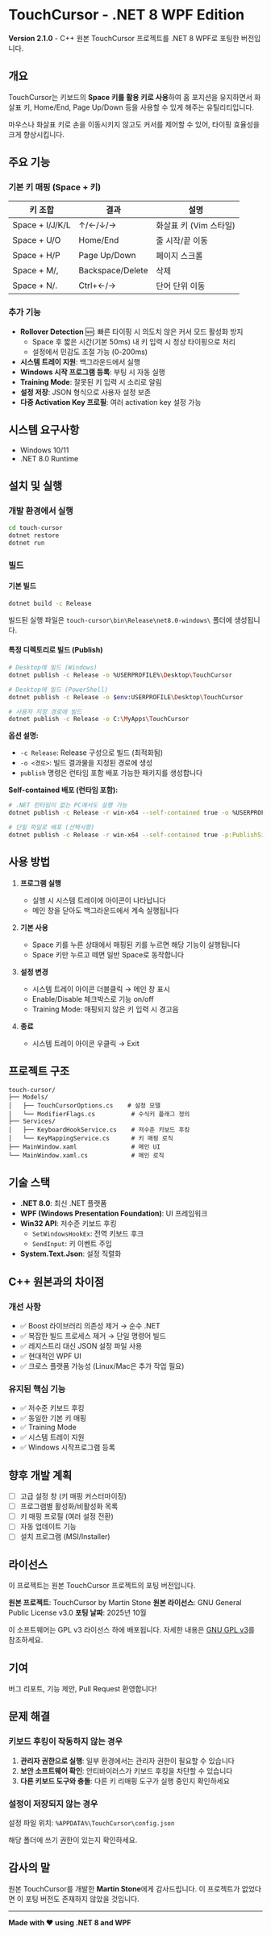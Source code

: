 # TouchCursor - .NET 8 WPF Edition

**Version 2.1.0** - C++ 원본 TouchCursor 프로젝트를 .NET 8 WPF로 포팅한 버전입니다.

## 개요

TouchCursor는 키보드의 **Space 키를 활용 키로 사용**하여 홈 포지션을 유지하면서 화살표 키, Home/End, Page Up/Down 등을 사용할 수 있게 해주는 유틸리티입니다.

마우스나 화살표 키로 손을 이동시키지 않고도 커서를 제어할 수 있어, 타이핑 효율성을 크게 향상시킵니다.

## 주요 기능

### 기본 키 매핑 (Space + 키)

| 키 조합 | 결과 | 설명 |
|---------|------|------|
| Space + I/J/K/L | ↑/←/↓/→ | 화살표 키 (Vim 스타일) |
| Space + U/O | Home/End | 줄 시작/끝 이동 |
| Space + H/P | Page Up/Down | 페이지 스크롤 |
| Space + M/, | Backspace/Delete | 삭제 |
| Space + N/. | Ctrl+←/→ | 단어 단위 이동 |

### 추가 기능

- **Rollover Detection** 🆕: 빠른 타이핑 시 의도치 않은 커서 모드 활성화 방지
  - Space 후 짧은 시간(기본 50ms) 내 키 입력 시 정상 타이핑으로 처리
  - 설정에서 민감도 조절 가능 (0-200ms)
- **시스템 트레이 지원**: 백그라운드에서 실행
- **Windows 시작 프로그램 등록**: 부팅 시 자동 실행
- **Training Mode**: 잘못된 키 입력 시 소리로 알림
- **설정 저장**: JSON 형식으로 사용자 설정 보존
- **다중 Activation Key 프로필**: 여러 activation key 설정 가능

## 시스템 요구사항

- Windows 10/11
- .NET 8.0 Runtime

## 설치 및 실행

### 개발 환경에서 실행

```bash
cd touch-cursor
dotnet restore
dotnet run
```

### 빌드

#### 기본 빌드

```bash
dotnet build -c Release
```

빌드된 실행 파일은 `touch-cursor\bin\Release\net8.0-windows\` 폴더에 생성됩니다.

#### 특정 디렉토리로 빌드 (Publish)

```bash
# Desktop에 빌드 (Windows)
dotnet publish -c Release -o %USERPROFILE%\Desktop\TouchCursor

# Desktop에 빌드 (PowerShell)
dotnet publish -c Release -o $env:USERPROFILE\Desktop\TouchCursor

# 사용자 지정 경로에 빌드
dotnet publish -c Release -o C:\MyApps\TouchCursor
```

**옵션 설명:**
- `-c Release`: Release 구성으로 빌드 (최적화됨)
- `-o <경로>`: 빌드 결과물을 지정된 경로에 생성
- `publish` 명령은 런타임 포함 배포 가능한 패키지를 생성합니다

**Self-contained 배포 (런타임 포함):**

```bash
# .NET 런타임이 없는 PC에서도 실행 가능
dotnet publish -c Release -r win-x64 --self-contained true -o %USERPROFILE%\Desktop\TouchCursor

# 단일 파일로 배포 (선택사항)
dotnet publish -c Release -r win-x64 --self-contained true -p:PublishSingleFile=true -o %USERPROFILE%\Desktop\TouchCursor
```

## 사용 방법

1. **프로그램 실행**
   - 실행 시 시스템 트레이에 아이콘이 나타납니다
   - 메인 창을 닫아도 백그라운드에서 계속 실행됩니다

2. **기본 사용**
   - Space 키를 누른 상태에서 매핑된 키를 누르면 해당 기능이 실행됩니다
   - Space 키만 누르고 떼면 일반 Space로 동작합니다

3. **설정 변경**
   - 시스템 트레이 아이콘 더블클릭 → 메인 창 표시
   - Enable/Disable 체크박스로 기능 on/off
   - Training Mode: 매핑되지 않은 키 입력 시 경고음

4. **종료**
   - 시스템 트레이 아이콘 우클릭 → Exit

## 프로젝트 구조

```
touch-cursor/
├── Models/
│   ├── TouchCursorOptions.cs    # 설정 모델
│   └── ModifierFlags.cs          # 수식키 플래그 정의
├── Services/
│   ├── KeyboardHookService.cs    # 저수준 키보드 후킹
│   └── KeyMappingService.cs      # 키 매핑 로직
├── MainWindow.xaml               # 메인 UI
└── MainWindow.xaml.cs            # 메인 로직
```

## 기술 스택

- **.NET 8.0**: 최신 .NET 플랫폼
- **WPF (Windows Presentation Foundation)**: UI 프레임워크
- **Win32 API**: 저수준 키보드 후킹
  - `SetWindowsHookEx`: 전역 키보드 후크
  - `SendInput`: 키 이벤트 주입
- **System.Text.Json**: 설정 직렬화

## C++ 원본과의 차이점

### 개선 사항
- ✅ Boost 라이브러리 의존성 제거 → 순수 .NET
- ✅ 복잡한 빌드 프로세스 제거 → 단일 명령어 빌드
- ✅ 레지스트리 대신 JSON 설정 파일 사용
- ✅ 현대적인 WPF UI
- ✅ 크로스 플랫폼 가능성 (Linux/Mac은 추가 작업 필요)

### 유지된 핵심 기능
- ✅ 저수준 키보드 후킹
- ✅ 동일한 기본 키 매핑
- ✅ Training Mode
- ✅ 시스템 트레이 지원
- ✅ Windows 시작프로그램 등록

## 향후 개발 계획

- [ ] 고급 설정 창 (키 매핑 커스터마이징)
- [ ] 프로그램별 활성화/비활성화 목록
- [ ] 키 매핑 프로필 (여러 설정 전환)
- [ ] 자동 업데이트 기능
- [ ] 설치 프로그램 (MSI/Installer)

## 라이선스

이 프로젝트는 원본 TouchCursor 프로젝트의 포팅 버전입니다.

**원본 프로젝트**: TouchCursor by Martin Stone
**원본 라이선스**: GNU General Public License v3.0
**포팅 날짜**: 2025년 10월

이 소프트웨어는 GPL v3 라이선스 하에 배포됩니다. 자세한 내용은 [GNU GPL v3](https://www.gnu.org/licenses/gpl-3.0.html)를 참조하세요.

## 기여

버그 리포트, 기능 제안, Pull Request 환영합니다!

## 문제 해결

### 키보드 후킹이 작동하지 않는 경우

1. **관리자 권한으로 실행**: 일부 환경에서는 관리자 권한이 필요할 수 있습니다
2. **보안 소프트웨어 확인**: 안티바이러스가 키보드 후킹을 차단할 수 있습니다
3. **다른 키보드 도구와 충돌**: 다른 키 리매핑 도구가 실행 중인지 확인하세요

### 설정이 저장되지 않는 경우

설정 파일 위치: `%APPDATA%\TouchCursor\config.json`

해당 폴더에 쓰기 권한이 있는지 확인하세요.

## 감사의 말

원본 TouchCursor를 개발한 **Martin Stone**에게 감사드립니다. 이 프로젝트가 없었다면 이 포팅 버전도 존재하지 않았을 것입니다.

---

**Made with ❤️ using .NET 8 and WPF**
